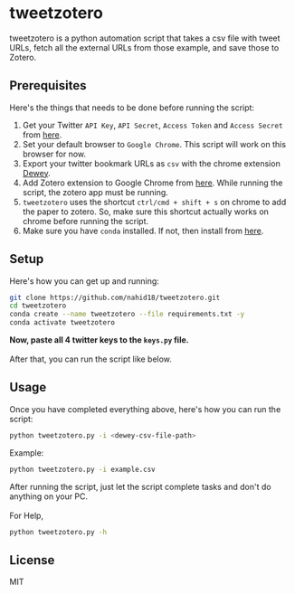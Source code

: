 # tweetzotero

tweetzotero is a python automation script that takes a csv file with tweet URLs, fetch all the external URLs from those example, and save those to Zotero.

Prerequisites
----
Here's the things that needs to be done before running the script:
1. Get your Twitter `API Key`, `API Secret`, `Access Token` and `Access Secret` from [here](https://developer.twitter.com/en/portal/dashboard).
2. Set your default browser to `Google Chrome`. This script will work on this browser for now.
3. Export your twitter bookmark URLs as `csv` with the chrome extension [Dewey](https://chrome.google.com/webstore/detail/dewey/occohfgiljdagdmklhpplgmcnliljmgi).
4. Add Zotero extension to Google Chrome from [here](https://chrome.google.com/webstore/detail/zotero-connector/ekhagklcjbdpajgpjgmbionohlpdbjgc?hl=en). While running the script, the zotero app must be running.
5. `tweetzotero` uses the shortcut `ctrl/cmd + shift + s` on chrome to add the paper to zotero. So, make sure this shortcut actually works on chrome before running the script.
6. Make sure you have `conda` installed. If not, then install from [here](https://docs.conda.io/en/latest/miniconda.html).

Setup
----

Here's how you can get up and running:
```sh
git clone https://github.com/nahid18/tweetzotero.git
cd tweetzotero
conda create --name tweetzotero --file requirements.txt -y
conda activate tweetzotero
```
**Now, paste all 4 twitter keys to the `keys.py` file.**<br/><br/>
After that, you can run the script like below.

Usage
----

Once you have completed everything above, here's how you can run the script:
```sh
python tweetzotero.py -i <dewey-csv-file-path>
```
Example:
```sh
python tweetzotero.py -i example.csv
```
After running the script, just let the script complete tasks and don't do anything on your PC. <br/><br/>
For Help,
```sh
python tweetzotero.py -h
```

License
----

MIT